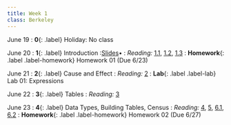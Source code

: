 ```yaml
---
title: Week 1
class: Berkeley
---
```


June 19
: **0**{: .label} Holiday: No class

June 20
: **1**{: .label} Introduction
    :[Slides](https://docs.google.com/presentation/d/1C6FEMHHeuS3A2uqbitfYb-vOsgm1KSuCwQYc9FmfbgE/mobilepresent?slide=id.g610d9f86d0_0_5)&#8226;
: _Reading:_ [1.1](https://inferentialthinking.com/chapters/01/1/intro.html), [1.2](https://inferentialthinking.com/chapters/01/2/why-data-science.html), [1.3](https://inferentialthinking.com/chapters/01/3/Plotting_the_Classics.html)
: **Homework**{: .label .label-homework} Homework 01 (Due 6/23)


June 21
: **2**{: .label} Cause and Effect
: _Reading:_ [2](https://inferentialthinking.com/chapters/02/causality-and-experiments.html)
: **Lab**{: .label .label-lab} Lab 01: Expressions

June 22
: **3**{: .label} Tables
: _Reading:_ [3](https://inferentialthinking.com/chapters/03/programming-in-python.html)


June 23
: **4**{: .label} Data Types, Building Tables, Census
: _Reading:_ [4](https://inferentialthinking.com/chapters/04/Data_Types.html), [5](https://inferentialthinking.com/chapters/05/Sequences.html), [6.1](https://inferentialthinking.com/chapters/06/1/Sorting_Rows.html), [6.2](https://inferentialthinking.com/chapters/06/2/Selecting_Rows.html)
: **Homework**{: .label .label-homework} Homework 02 (Due 6/27)

<!-- : [Slides](https://docs.google.com/presentation/d/1rNihFapJo0-TX1sDt433wvLPE3G0YpjK_No1yu6uvEc/edit?usp=sharing) &#8226; [Demos](https://data8.datahub.berkeley.edu/hub/user-redirect/git-pull?repo=https%3A%2F%2Fgithub.com%2Fdata-8%2Fmaterials-sp23&urlpath=retro%2Ftree%2Fmaterials-sp23%2Flec%2Flec05_with_soln.ipynb&branch=main) &#8226; [Blank Demos](https://data8.datahub.berkeley.edu/hub/user-redirect/git-pull?repo=https%3A%2F%2Fgithub.com%2Fdata-8%2Fmaterials-sp23&urlpath=retro%2Ftree%2Fmaterials-sp23%2Flec%2Flec05.ipynb&branch=main) &#8226; [Demos (HTML Only)](assets/demo_html/lec05.html)  &#8226; [Video](https://youtu.be/YMhrI1-vEw0) -->
<!-- : **Homework**{: .label .label-homework} [Homework 02](https://data8.datahub.berkeley.edu/hub/user-redirect/git-pull?repo=https%3A%2F%2Fgithub.com%2Fdata-8%2Fmaterials-sp23&urlpath=retro%2Ftree%2Fmaterials-sp23%2Fmaterials%2Fsp23%2Fhw%2Fhw02%2Fhw02.ipynb&branch=main) (Due 2/1) -->
